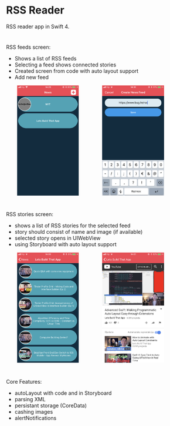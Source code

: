 # RSS Reader

 RSS reader app in Swift 4.
#
RSS feeds screen:
- Shows a list of RSS feeds
- Selecting a feed shows connected stories
- Created screen from code with auto layout support
- Add new feed

 <img src="images/feedsMain.png" widht= 150 height = 300  hspace="30" />  <img src="images/feedsAdd.png" widht= 150 height = 300  hspace="30" />
 
#
RSS stories screen:
- shows a list of RSS stories for the selected feed
- story should consist of name and image (if available)
- selected story opens in UIWebView
- using Storyboard with auto layout support

 <img src="images/story.png" widht= 150 height = 300  hspace="30" />  <img src="images/webView.png" widht= 150 height = 300  hspace="30" />
 
#
Core Features:
- autoLayout with code and in Storyboard
- parsing XML
- persistant storage (CoreData)
- cashing images
- alertNotifications



